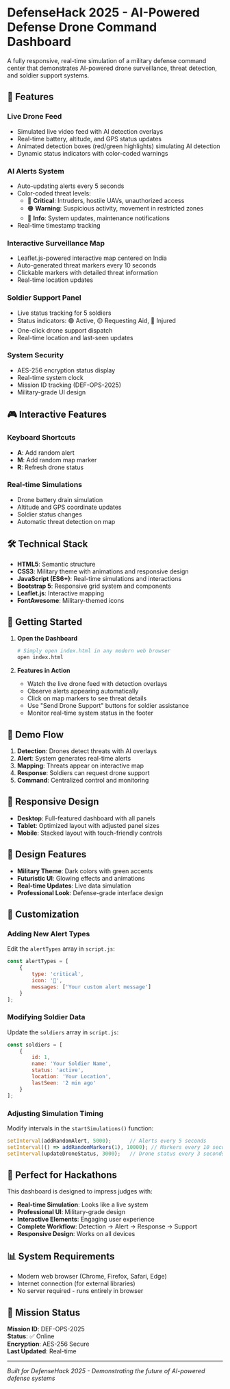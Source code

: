 # DefenseHack 2025 - AI-Powered Defense Drone Command Dashboard

A fully responsive, real-time simulation of a military defense command center that demonstrates AI-powered drone surveillance, threat detection, and soldier support systems.

## 🚁 Features

### Live Drone Feed
- Simulated live video feed with AI detection overlays
- Real-time battery, altitude, and GPS status updates
- Animated detection boxes (red/green highlights) simulating AI detection
- Dynamic status indicators with color-coded warnings

### AI Alerts System
- Auto-updating alerts every 5 seconds
- Color-coded threat levels:
  - 🔴 **Critical**: Intruders, hostile UAVs, unauthorized access
  - 🟠 **Warning**: Suspicious activity, movement in restricted zones
  - 🔵 **Info**: System updates, maintenance notifications
- Real-time timestamp tracking

### Interactive Surveillance Map
- Leaflet.js-powered interactive map centered on India
- Auto-generated threat markers every 10 seconds
- Clickable markers with detailed threat information
- Real-time location updates

### Soldier Support Panel
- Live status tracking for 5 soldiers
- Status indicators: 🟢 Active, 🟡 Requesting Aid, 🔴 Injured
- One-click drone support dispatch
- Real-time location and last-seen updates

### System Security
- AES-256 encryption status display
- Real-time system clock
- Mission ID tracking (DEF-OPS-2025)
- Military-grade UI design

## 🎮 Interactive Features

### Keyboard Shortcuts
- **A**: Add random alert
- **M**: Add random map marker
- **R**: Refresh drone status

### Real-time Simulations
- Drone battery drain simulation
- Altitude and GPS coordinate updates
- Soldier status changes
- Automatic threat detection on map

## 🛠️ Technical Stack

- **HTML5**: Semantic structure
- **CSS3**: Military theme with animations and responsive design
- **JavaScript (ES6+)**: Real-time simulations and interactions
- **Bootstrap 5**: Responsive grid system and components
- **Leaflet.js**: Interactive mapping
- **FontAwesome**: Military-themed icons

## 🚀 Getting Started

1. **Open the Dashboard**
   ```bash
   # Simply open index.html in any modern web browser
   open index.html
   ```

2. **Features in Action**
   - Watch the live drone feed with detection overlays
   - Observe alerts appearing automatically
   - Click on map markers to see threat details
   - Use "Send Drone Support" buttons for soldier assistance
   - Monitor real-time system status in the footer

## 🎯 Demo Flow

1. **Detection**: Drones detect threats with AI overlays
2. **Alert**: System generates real-time alerts
3. **Mapping**: Threats appear on interactive map
4. **Response**: Soldiers can request drone support
5. **Command**: Centralized control and monitoring

## 📱 Responsive Design

- **Desktop**: Full-featured dashboard with all panels
- **Tablet**: Optimized layout with adjusted panel sizes
- **Mobile**: Stacked layout with touch-friendly controls

## 🎨 Design Features

- **Military Theme**: Dark colors with green accents
- **Futuristic UI**: Glowing effects and animations
- **Real-time Updates**: Live data simulation
- **Professional Look**: Defense-grade interface design

## 🔧 Customization

### Adding New Alert Types
Edit the `alertTypes` array in `script.js`:
```javascript
const alertTypes = [
    {
        type: 'critical',
        icon: '🔴',
        messages: ['Your custom alert message']
    }
];
```

### Modifying Soldier Data
Update the `soldiers` array in `script.js`:
```javascript
const soldiers = [
    {
        id: 1,
        name: 'Your Soldier Name',
        status: 'active',
        location: 'Your Location',
        lastSeen: '2 min ago'
    }
];
```

### Adjusting Simulation Timing
Modify intervals in the `startSimulations()` function:
```javascript
setInterval(addRandomAlert, 5000);      // Alerts every 5 seconds
setInterval(() => addRandomMarkers(1), 10000); // Markers every 10 seconds
setInterval(updateDroneStatus, 3000);   // Drone status every 3 seconds
```

## 🌟 Perfect for Hackathons

This dashboard is designed to impress judges with:
- **Real-time Simulation**: Looks like a live system
- **Professional UI**: Military-grade design
- **Interactive Elements**: Engaging user experience
- **Complete Workflow**: Detection → Alert → Response → Support
- **Responsive Design**: Works on all devices

## 📊 System Requirements

- Modern web browser (Chrome, Firefox, Safari, Edge)
- Internet connection (for external libraries)
- No server required - runs entirely in browser

## 🎯 Mission Status

**Mission ID**: DEF-OPS-2025  
**Status**: ✅ Online  
**Encryption**: AES-256 Secure  
**Last Updated**: Real-time  

---

*Built for DefenseHack 2025 - Demonstrating the future of AI-powered defense systems*
